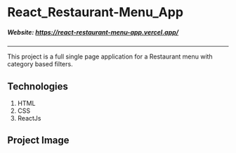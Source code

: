 # React_Restaurant-Menu_App
##### Website: https://react-restaurant-menu-app.vercel.app/
---
This project is a full single page application for a Restaurant menu with category based filters.
## Technologies
1. HTML
1. CSS
1. ReactJs
## Project Image
